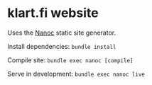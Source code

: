 # klart.fi website

Uses the [Nanoc](https://nanoc.app/) static site generator.

Install dependencies: `bundle install`

Compile site: `bundle exec nanoc [compile]`

Serve in development: `bundle exec nanoc live`
